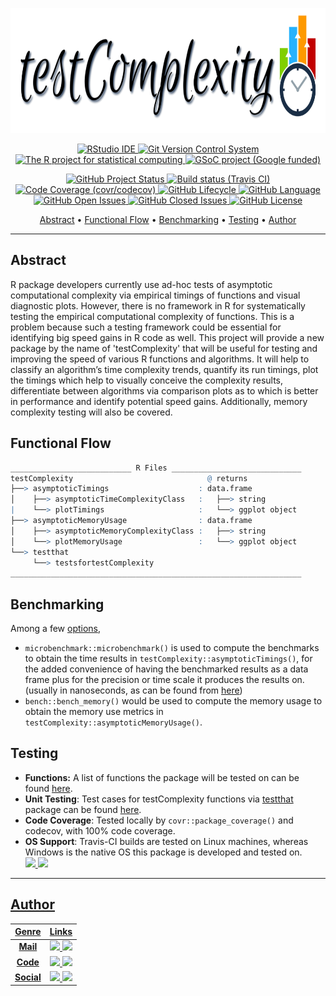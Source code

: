 <p align = "center">
<img width = "740" height = "200" src = "Images/TransparentLogo.png">
</p>

<p align="center">
    <a href="https://rstudio.com/">
    <img src="https://img.shields.io/badge/RStudio-IDE-black?style=for-the-badge&logo=RStudio"
         alt="RStudio IDE">    
    <a href="https://git-scm.com/">
    <img src="https://img.shields.io/badge/Git-VCS-orange?style=for-the-badge&logo=git"
         alt="Git Version Control System">
    <a href="https://www.r-project.org/">
    <img src="https://img.shields.io/badge/Project-Org-blue?style=for-the-badge&logo=R"
         alt="The R project for statistical computing">
    <a href="https://summerofcode.withgoogle.com/projects/#4887653356404736">
    <img src="https://img.shields.io/badge/Google%20Summer%20of%20code-Funded-success?style=for-the-badge&logo=Google"
         alt="GSoC project (Google funded)">
</p> 

<p align="center">
    <a href="https://www.repostatus.org/#active">
    <img src="https://www.repostatus.org/badges/latest/active.svg"
         alt="GitHub Project Status">
    <a href="https://travis-ci.com/github/Anirban166/testComplexity">
    <img src="https://travis-ci.com/Anirban166/testComplexity.svg?branch=master"
         alt="Build status (Travis CI)">      
    <a href="https://codecov.io/gh/Anirban166/testComplexity?branch=master">    
    <img src="https://codecov.io/gh/Anirban166/testComplexity/branch/master/graph/badge.svg"
         alt="Code Coverage (covr/codecov)">    
    <a href="https://www.tidyverse.org/lifecycle/#experimental">
    <img src="https://img.shields.io/badge/lifecycle-experimental-orange.svg"
         alt="GitHub Lifecycle">
    <a href="https://www.r-project.org/">
    <img src="https://img.shields.io/github/languages/top/Anirban166/testComplexity?label=R"
         alt="GitHub Language">
    <a href="https://github.com/Anirban166/testComplexity/issues">
    <img src="https://img.shields.io/badge/Open%20Issues-3-orange"
         alt="GitHub Open Issues">
    <a href="https://github.com/Anirban166/testComplexity/issues?q=is%3Aissue+is%3Aclosed">
    <img src="https://img.shields.io/badge/Closed%20Issues-1-brightgreen"
         alt="GitHub Closed Issues">
         <a href="https://github.com/Anirban166/testComplexity/blob/master/LICENSE.md">
    <img src="https://img.shields.io/github/license/mashape/apistatus.svg"
         alt="GitHub License">
</p> 
<p align="center">
  <a href="#abstract">Abstract</a> •
  <a href="#functional-flow">Functional Flow</a> •
  <a href="#benchmarking">Benchmarking</a> • 
  <a href="#testing">Testing</a> •    
  <a href="#author">Author</a> 
</p>    
        
---
## Abstract
R package developers currently use ad-hoc tests of asymptotic computational complexity via empirical timings of functions and visual diagnostic plots. However, there is no framework in R for systematically testing the empirical computational complexity of functions. This is a problem because such a testing framework could be essential for identifying big speed gains in R code as well. This project will provide a new package by the name of 'testComplexity' that will be useful for testing and improving the speed of various R functions and algorithms. It will help to classify an algorithm’s time complexity trends, quantify its run timings, plot the timings which help to visually conceive the complexity results, differentiate between algorithms via comparison plots as to which is better in performance and identify potential speed gains. Additionally, memory complexity testing will also be covered.

## Functional Flow
```r
___________________________ R Files _____________________________
testComplexity                              @ returns            
├──> asymptoticTimings                    : data.frame           
│    ├──> asymptoticTimeComplexityClass   :   ├──> string         
|    └──> plotTimings                     :   └──> ggplot object 
├──> asymptoticMemoryUsage                : data.frame           
│    ├──> asymptoticMemoryComplexityClass :   ├──> string        
│    └──> plotMemoryUsage                 :   └──> ggplot object 
└──> testthat                                                    
     └──> testsfortestComplexity                                 
_________________________________________________________________
```

## Benchmarking
Among a few [options](https://anirban166.github.io//Benchmarking/), 
- `microbenchmark::microbenchmark()` is used to compute the benchmarks to obtain the time results in `testComplexity::asymptoticTimings()`, for the added convenience of having the benchmarked results as a data frame plus for the precision or time scale it produces the results on. (usually in nanoseconds, as can be found from [here](https://cran.r-project.org/web/packages/microbenchmark/microbenchmark.pdf))
- `bench::bench_memory()` would be used to compute the memory usage to obtain the memory use metrics in `testComplexity::asymptoticMemoryUsage()`.
            
## Testing
- **Functions:** A list of functions the package will be tested on can be found [here](https://github.com/Anirban166/testComplexity/issues/2#issue-615087634).
- **Unit Testing**: Test cases for testComplexity functions via [testthat](https://cran.r-project.org/web/packages/testthat/index.html) package can be found [here](https://github.com/Anirban166/testComplexity/blob/master/tests/testthat/test-testsfortestComplexity.R).
- **Code Coverage**: Tested locally by `covr::package_coverage()` and codecov, with 100% code coverage.
- **OS Support**: Travis-CI builds are tested on Linux machines, whereas Windows is the native OS this package is developed and tested on. <br>
<a href="https://www.microsoft.com/en-in/windows"> <img src="https://img.shields.io/badge/Windows--brightgreen?style=for-the-badge&logo=Windows"> <a href="https://www.linux.org/"> <img src="https://img.shields.io/badge/Linux--brightgreen?style=for-the-badge&logo=Linux">
    
---
## Author
      
| Genre | Links |
| :---: | :---: |
| **Mail** | <a href="mailto:bloodraven166@gmail.com"><img height="40" src="https://img.shields.io/badge/--white?style=flat&logo=gmail"> <a href="mailto:Anirban.code@studentpartner.com"> <img height="40" src="https://img.shields.io/badge/--black?style=flat&logo=Microsoft"> 
| **Code** | <a href="https://stackoverflow.com/users/11422223/anirban166?tab=profile"> <img height="40" src="https://img.shields.io/badge/--white?style=flat&logo=Stack%20Overflow"> <a href="https://github.com/Anirban166"> <img height="40" src="https://img.shields.io/badge/--black?style=flat&logo=Github"> |
| **Social** | <a href="https://www.instagram.com/anirban.166/"> <img height="40" src="https://img.shields.io/badge/--white?style=flat&logo=Instagram"> <a href="https://www.linkedin.com/in/anirban166/"> <img height="40" src="https://img.shields.io/badge/--black?style=flat&logo=LinkedIn"> |      
      
